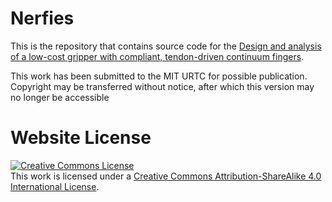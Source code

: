 # Nerfies

This is the repository that contains source code for the [Design and analysis of a low-cost gripper with compliant, tendon-driven continuum fingers](TODO).

This work has been submitted to the MIT URTC for possible publication. Copyright may be transferred without notice, after which this version may no longer be accessible

# Website License
<a rel="license" href="http://creativecommons.org/licenses/by-sa/4.0/"><img alt="Creative Commons License" style="border-width:0" src="https://i.creativecommons.org/l/by-sa/4.0/88x31.png" /></a><br />This work is licensed under a <a rel="license" href="http://creativecommons.org/licenses/by-sa/4.0/">Creative Commons Attribution-ShareAlike 4.0 International License</a>.

